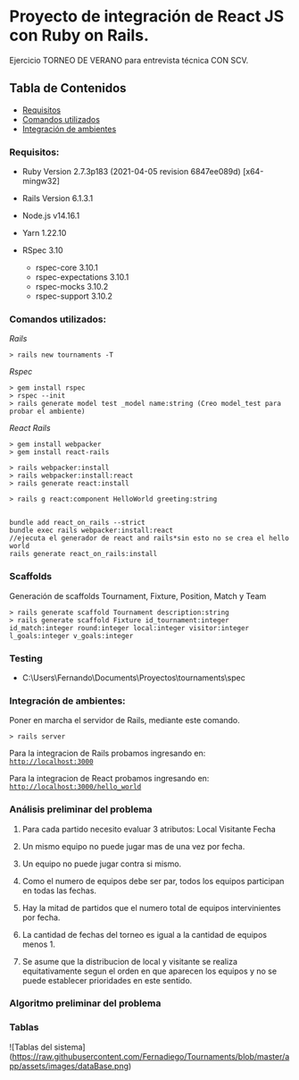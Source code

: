 # Proyecto de integración de React JS con Ruby on Rails.

Ejercicio TORNEO DE VERANO para entrevista técnica CON SCV.

## Tabla de Contenidos

- [Requisitos](#requisitos)
- [Comandos utilizados](#comandos_utilizados)
- [Integración de ambientes](#integración_de_ambientes)

### Requisitos:

- Ruby Version 2.7.3p183 (2021-04-05 revision 6847ee089d) [x64-mingw32]

- Rails Version 6.1.3.1

- Node.js v14.16.1

- Yarn 1.22.10

- RSpec 3.10
  - rspec-core 3.10.1
  - rspec-expectations 3.10.1
  - rspec-mocks 3.10.2
  - rspec-support 3.10.2

### Comandos utilizados:

_Rails_

```
> rails new tournaments -T
```

_Rspec_

```
> gem install rspec
> rspec --init
> rails generate model test _model name:string (Creo model_test para probar el ambiente)
```

_React Rails_

```
> gem install webpacker
> gem install react-rails

> rails webpacker:install
> rails webpacker:install:react
> rails generate react:install

> rails g react:component HelloWorld greeting:string


bundle add react_on_rails --strict
bundle exec rails webpacker:install:react
//ejecuta el generador de react and rails*sin esto no se crea el hello world
rails generate react_on_rails:install
```

### Scaffolds

Generación de scaffolds Tournament, Fixture, Position, Match y Team

```
> rails generate scaffold Tournament description:string
> rails generate scaffold Fixture id_tournament:integer id_match:integer round:integer local:integer visitor:integer l_goals:integer v_goals:integer
```

### Testing

- C:\Users\Fernando\Documents\Proyectos\tournaments\spec

### Integración de ambientes:

Poner en marcha el servidor de Rails, mediante este comando.

```
> rails server
```

Para la integracion de Rails probamos ingresando en:
[`http://localhost:3000`](http://localhost:3000)

Para la integracion de React probamos ingresando en:
[`http://localhost:3000/hello_world`](http://localhost:3000/hello_world)

### Análisis preliminar del problema

1. Para cada partido necesito evaluar 3 atributos:
   Local
   Visitante
   Fecha
2. Un mismo equipo no puede jugar mas de una vez por fecha.

3. Un equipo no puede jugar contra si mismo.

4. Como el numero de equipos debe ser par, todos los equipos participan en todas las fechas.

5. Hay la mitad de partidos que el numero total de equipos intervinientes por fecha.

6. La cantidad de fechas del torneo es igual a la cantidad de equipos menos 1.

7. Se asume que la distribucion de local y visitante se realiza equitativamente segun el orden en que aparecen los equipos
   y no se puede establecer prioridades en este sentido.

### Algoritmo preliminar del problema


### Tablas
![Tablas del sistema]
(https://raw.githubusercontent.com/Fernadiego/Tournaments/blob/master/app/assets/images/dataBase.png)
